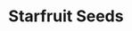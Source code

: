 ---
templateKey: blog-post
featuredpost: false
featuredimage: /assets/Starfruit_Seeds.png
title: Starfruit Seeds
description: Seed
testfield: 972
---
